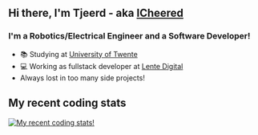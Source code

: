 ## Hi there, I'm Tjeerd - aka [ICheered](https://icheered.com/)

### I'm a Robotics/Electrical Engineer and a Software Developer!

- 📚 Studying at [University of Twente](https://www.utwente.nl/en/)
- 💻 Working as fullstack developer at [Lente Digital](https://lentedigital.nl/)
- Always lost in too many side projects!

## My recent coding stats

[![My recent coding stats!](https://github-readme-stats.vercel.app/api/wakatime?username=@icheered&theme=dark&langs_count=5)](https://github.com/icheered)

<!--
## My stats of all time!

Note: This is the cumulative total of all my projects throughout my entire coding journey.

<a href="https://github.com/icheered">
<img align="center" src="https://github-readme-stats-nine-delta-35.vercel.app/api/top-langs/?username=icheered&theme=dark&langs_count=10&hide=perl,scss,java,objective-c,jupyter notebook&layout=compact&size_weight=1&count_weight=0" />
</a>-->

<!--<br/>

<a href="https://github.com/icheered">
  <img align="center" src="https://github-readme-stats-nine-delta-35.vercel.app/api?username=icheered&theme=dark&show_icons=true&hide=stars&include_all_commits=true&count_private=true" />
</a>-->

<!--
**icheered/icheered** is a ✨ _special_ ✨ repository because its `README.md` (this file) appears on your GitHub profile.

Here are some ideas to get you started:

- 🔭 I’m currently working on ...
- 🌱 I’m currently learning ...
- 👯 I’m looking to collaborate on ...
- 🤔 I’m looking for help with ...
- 💬 Ask me about ...
- 📫 How to reach me: ...
- 😄 Pronouns: ...
- ⚡ Fun fact: ...
-->
